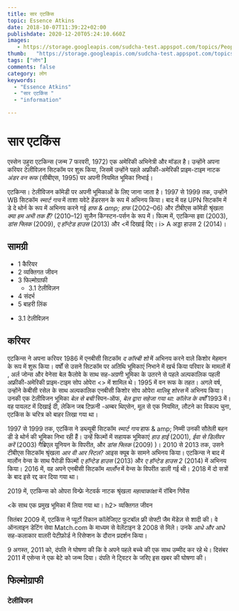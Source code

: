 ```yaml
---
title: सार एटकिंस 
topic: Essence Atkins
date: 2018-10-07T11:39:22+02:00
publishdate: 2020-12-20T05:24:10.660Z
images: 
   - https://storage.googleapis.com/sudcha-test.appspot.com/topics/People/essence_atkins/1.jpeg
thumb:   "https://storage.googleapis.com/sudcha-test.appspot.com/topics/People/essence_atkins/thumb.jpeg"
tags: ["लोग"]
comments: false
category: लोग
keywords: 
  - "Essence Atkins"
  - "सार एटकिंस "
  - "information"

---
```

<h1> सार एटकिंस </h1> <p> </p> <p> एस्सेन उहुरा एटकिन्स (जन्म 7 फरवरी, 1972) एक अमेरिकी अभिनेत्री और मॉडल है। उन्होंने अपना करियर टेलीविज़न सिटकॉम पर शुरू किया, जिसमें उन्होंने पहले अफ्रीकी-अमेरिकी प्राइम-टाइम नाटक <i> अंडर वन रूफ </i> (सीबीएस, 1995) पर अपनी नियमित भूमिका निभाई। </p> <p> एटकिन्स। टेलीविजन कॉमेडी पर अपनी भूमिकाओं के लिए जाना जाता है। 1997 से 1999 तक, उन्होंने WB सिटकॉम <i> स्मार्ट गाय </i> में ताशा यवेटे हेंडरसन के रूप में अभिनय किया। बाद में वह UPN सिटकॉम में डे दे थोर्न के रूप में अभिनय करने गई <i> हाफ & amp; हाफ </i> (2002–06) और टीबीएस कॉमेडी श्रृंखला <i> क्या हम अभी तक हैं? </I> (2010–12) सुजैन किंग्स्टन-पर्सन के रूप में। फिल्म में, एटकिन्स इवा </i> (2003), <i> डांस फ्लिक </i> (2009), <i> ए हॉन्टेड हाउस </i> (2013) और <में दिखाई दिए। i> A अड्डा हाउस 2 </i> (2014)। </p> <h2> सामग्री </h2> <ul> <li> 1 कैरियर </li> <li> 2 व्यक्तिगत जीवन </li> <li > 3 फिल्मोग्राफी <ul> <li> 3.1 टेलीविज़न </li> </ul> </li> <li> 4 संदर्भ </li> <li> 5 बाहरी लिंक </li> </ul> <ul> <li> 3.1 टेलीविज़न </li> </ul> <h2> करियर </h2> <p> एटकिन्स ने अपना करियर 1986 में एनबीसी सिटकॉम <i> द कॉस्बी शो </i> में अभिनय करने वाले किशोर मेहमान के रूप में शुरू किया। वर्षों से उसने सिटकॉम पर अतिथि भूमिकाएं निभाने में खर्च किया </i> परिवार के मामलों में </i>, अर्ल जोन्स और वेनेसा बेल कैलोवे के साथ सह-अग्रणी भूमिका के उतरने से पहले अल्पकालिक पहली अफ्रीकी-अमेरिकी प्राइम-टाइम सोप ओपेरा <> में शामिल थे। 1995 में वन रूफ </i> के तहत। अगले वर्ष, उन्होंने केबीसी रसेल के साथ अल्पकालिक एनबीसी किशोर सोप ओपेरा <i> मालिबू शोरस </i> में अभिनय किया। उनकी एक टेलीविजन भूमिका <i> बेल से बची </i> स्पिन-ऑफ, <i> बेल द्वारा सहेजा गया था: कॉलेज के वर्षों </i> 1993 में। वह पायलट में दिखाई दी, लेकिन जब टिफ़नी -अम्बर थिएसेन, मूल से एक नियमित, लौटने का विकल्प चुना, एटकिंस के चरित्र को बाहर लिखा गया था। </p> <p> 1997 से 1999 तक, एटकिंस ने डब्ल्यूबी सिटकॉम <i> स्मार्ट गाय </i में अभिनय किया। बहन ताशा यवेटे हेंडरसन। 2002 से 2006 तक उसने UPN सिटकॉम में राहेल ट्रू के साथ अभिनय किया <i> हाफ & amp; निम्मी </i> उनकी सौतेली बहन डी डे थोर्न की भूमिका निभा रही हैं। उन्हें फिल्मों में सहायक भूमिकाएं <i> हाउ हाई </i> (2001), <i> ईवा से डिलीवर करें </i> (2003) गैब्रिएल यूनियन के विपरीत, और <i> डांस फ्लिक </i> (2009) )। 2010 से 2013 तक, उसने टीबीएस सिटकॉम श्रृंखला <i> आर वी आर स्टिल? </I> आइस क्यूब के सामने अभिनय किया। एटकिन्स ने बाद में मार्लोन वेन्स के साथ पैरोडी फिल्मों <i> ए हॉन्टेड हाउस </i> (2013) और <i> ए हॉन्टेड हाउस 2 </i> (2014) में अभिनय किया। 2016 में, वह अपने एनबीसी सिटकॉम <i> मार्लोन </i> में वेन्स के विपरीत डाली गई थी। 2018 में दो सत्रों के बाद इसे रद्द कर दिया गया था। </p> <p> 2019 में, एटकिन्स को ओपरा विन्फ्रे नेटवर्क नाटक श्रृंखला <i> महत्वाकांक्षा </i> में रॉबिन गिवेंस </p> <के साथ एक प्रमुख भूमिका में लिया गया था। h2> व्यक्तिगत जीवन </h2> <p> सितंबर 2009 में, एटकिंस ने प्यूर्टो रिकान कॉलेजिएट फुटबॉल फ्री सेफ्टी जैम मेंडेज़ से शादी की। वे ऑनलाइन डेटिंग सेवा Match.com के माध्यम से वेलेंटाइन डे 2008 से मिले। उनके <i> आधे और आधे </i> सह-कलाकार वालरी पेटीफ़ोर्ड ने रिसेप्शन के दौरान प्रदर्शन किया। </p> <p> 9 अगस्त, 2011 को, दंपति ने घोषणा की कि वे अपने पहले बच्चे की एक साथ उम्मीद कर रहे थे। दिसंबर 2011 में एसेन्स ने एक बेटे को जन्म दिया। दंपति ने ट्विटर के जरिए इस खबर की घोषणा की। </p> <h2> फिल्मोग्राफी </h2> <h3> टेलीविजन </h3> 
